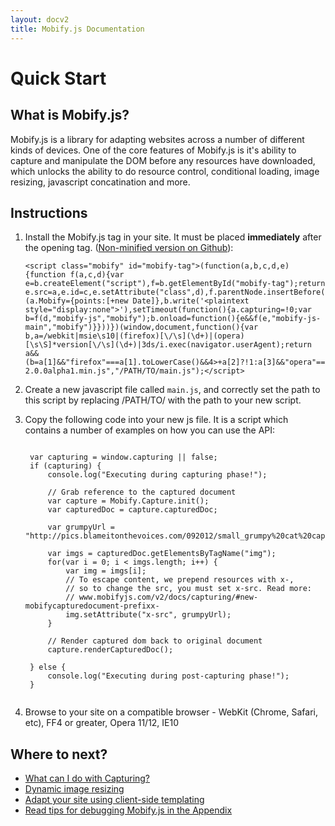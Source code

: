 ```yaml
---
layout: docv2
title: Mobify.js Documentation
---
```


# Quick Start

## What is Mobify.js?

Mobify.js is a library for adapting websites across a number of different kinds of devices. One of the core features of Mobify.js is it's ability to capture and 
manipulate the DOM before any resources have downloaded, which unlocks the ability to do resource control, conditional loading, image resizing, javascript 
concatination and more.


## Instructions

1. Install the Mobify.js tag in your site. It must be placed **immediately** after
the opening <head> tag. ([Non-minified version on Github](https://github.com/mobify/mobifyjs/blob/v2.0-documentation/tag/bootstrap.html)):

    <pre id="mobify-tag"><code class="javascript">&lt;script class="mobify" id="mobify-tag">(function(a,b,c,d,e){function f(a,c,d){var e=b.createElement("script"),f=b.getElementById("mobify-tag");return e.src=a,e.id=c,e.setAttribute("class",d),f.parentNode.insertBefore(e,f),e}!this.Mobify&&c()&&(a.Mobify={points:[+new Date]},b.write('&lt;plaintext style="display:none">'),setTimeout(function(){a.capturing=!0;var b=f(d,"mobify-js","mobify");b.onload=function(){e&&f(e,"mobify-js-main","mobify")}}))})(window,document,function(){var b,a=/webkit|msie\s10|(firefox)[\/\s](\d+)|(opera)[\s\S]*version[\/\s](\d+)|3ds/i.exec(navigator.userAgent);return a&&(b=a[1]&&"firefox"===a[1].toLowerCase()&&4>+a[2]?!1:a[3]&&"opera"===a[3].toLowerCase()&&11>+a[4]?!1:!0),b?!0:!1},"//cdn.mobify.com/mobifyjs/mobify-2.0.0alpha1.min.js","/PATH/TO/main.js");&lt;/script></code></pre>

2. Create a new javascript file called `main.js`, and correctly
set the path to this script by replacing /PATH/TO/ with the
path to your new script.

3. Copy the following code into your new js file. It is a script which contains a number of examples on how you can use the API:

    <pre><code class="javascript">
    var capturing = window.capturing || false;
    if (capturing) {
        console.log("Executing during capturing phase!");

        // Grab reference to the captured document
        var capture = Mobify.Capture.init();
        var capturedDoc = capture.capturedDoc;

        var grumpyUrl = "http://pics.blameitonthevoices.com/092012/small_grumpy%20cat%20caption.jpg";

        var imgs = capturedDoc.getElementsByTagName("img");
        for(var i = 0; i < imgs.length; i++) {
            var img = imgs[i];
            // To escape content, we prepend resources with x-,
            // so to change the src, you must set x-src. Read more:
            // www.mobifyjs.com/v2/docs/capturing/#new-mobifycapturedocument-prefixx-
            img.setAttribute("x-src", grumpyUrl);
        }

        // Render captured dom back to original document
        capture.renderCapturedDoc();

    } else {
        console.log("Executing during post-capturing phase!");
    }
    </code></pre>

4. Browse to your site on a compatible browser - WebKit (Chrome, Safari, etc), FF4 or greater, Opera 11/12, IE10


## Where to next?

* [What can I do with Capturing?](./capturing/)
* [Dynamic image resizing](./image-resizing/)
* [Adapt your site using client-side templating](./templating/)
* [Read tips for debugging Mobify.js in the Appendix](./appendix/)

